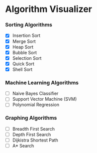 # Algorithm Visualizer

### Sorting Algorithms
- [x] Insertion Sort
- [x] Merge Sort
- [x] Heap Sort
- [x] Bubble Sort
- [x] Selection Sort
- [x] Quick Sort
- [x] Shell Sort

### Machine Learning Algorithms
- [ ] Naive Bayes Classifier
- [ ] Support Vector Machine (SVM)
- [ ] Polynomial Regression 

### Graphing Algorithms
- [ ] Breadth First Search
- [ ] Depth First Search
- [ ] Dijkistra Shortest Path
- [ ] A* Search
